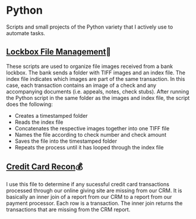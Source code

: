 # Python
Scripts and small projects of the Python variety that I actively use to automate tasks.

## [Lockbox File Management](https://github.com/recordofloaduswar/Python/tree/main/Lockbox):bank:
These scripts are used to organize file images received from a bank lockbox. The bank sends a folder with TIFF images and an index file. The index file indicates which images are part of the same transaction. In this case, each transaction contains an image of a check and any accompanying documents (i.e. appeals, notes, check stubs). After running the Python script in the same folder as the images and index file, the script does the following:
- Creates a timestamped folder
- Reads the index file
- Concatenates the respective images together into one TIFF file
- Names the file according to check number and check amount
- Saves the file into the timestamped folder
- Repeats the process until it has looped through the index file

## [Credit Card Recon](https://github.com/recordofloaduswar/Python/blob/71c79994eb5f2875133a8586b12633933fe6a1b2/Automation/Credit_Card_Recon.py):moneybag:
I use this file to determine if any sucessful credit card transactions processed through our online giving site are missing from our CRM. It is basically an inner join of a report from our CRM to a report from our payment processor. Each row is a transaction. The inner join returns the transactions that are missing from the CRM report.
